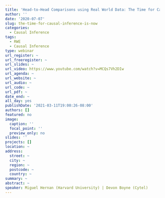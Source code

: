 ```yaml
---
title: 'Head-to-Head Comparisons using Real World Data: The Time for Causal Inference is Now'
author: ''
date: '2020-07-07'
slug: the-time-for-causal-inference-is-now
categories:
  - Causal Inference
tags:
  - RWE
  - Causal Inference
type: webinar
url_register: ~
url_freeregister: ~
url_slides: ~
url_video: https://www.youtube.com/watch?v=MCQs7Vh2DIw
url_agenda: ~
url_website: ~
url_audio: ~
url_code: ~
url_pdf: ~
date_end: ~
all_day: yes
publishDate: '2021-03-11T19:00:26-08:00'
authors: []
featured: no
image:
  caption: ''
  focal_point: ''
  preview_only: no
slides: ''
projects: []
location: ~
address:
  street: ~
  city: ~
  region: ~
  postcode: ~
  country: ~
summary: ~
abstract: ~
speaker: Miguel Hernan (Harvard University) | Devon Boyne (Cytel)
---
```


<!--more-->

